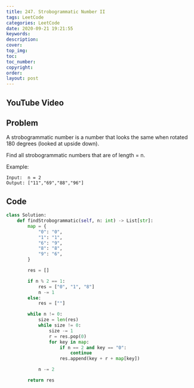 ```yaml
---
title: 247. Strobogrammatic Number II
tags: LeetCode
categories: LeetCode
date: 2020-09-21 19:21:55
keywords:
description:
cover:
top_img:
toc:
toc_number:
copyright:
order:
layout: post
---
```


## YouTube Video

## Problem

A strobogrammatic number is a number that looks the same when rotated 180 degrees (looked at upside down).

Find all strobogrammatic numbers that are of length = n.

Example:

```
Input:  n = 2
Output: ["11","69","88","96"]
```

## Code

```python
class Solution:
    def findStrobogrammatic(self, n: int) -> List[str]:
        map = {
            "0": "0",
            "1": "1",
            "6": "9",
            "8": "8",
            "9": "6",
        }

        res = []

        if n % 2 == 1:
            res = ["0", "1", "8"]
            n -= 1
        else:
            res = [""]

        while n != 0:
            size = len(res)
            while size != 0:
                size -= 1
                r = res.pop(0)
                for key in map:
                    if n == 2 and key == "0":
                        continue
                    res.append(key + r + map[key])

            n -= 2

        return res
```
